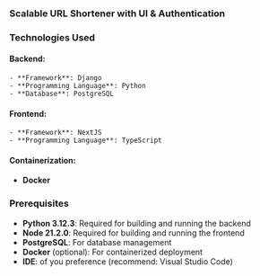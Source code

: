 ### Scalable URL Shortener with UI &amp; Authentication


### Technologies Used
#### Backend:
    - **Framework**: Django 
    - **Programming Language**: Python
    - **Database**: PostgreSQL
#### Frontend:
    - **Framework**: NextJS 
    - **Programming Language**: TypeScript
#### Containerization: 
- **Docker**

### Prerequisites
- **Python 3.12.3**: Required for building and running the backend
- **Node 21.2.0**: Required for building and running the frontend
- **PostgreSQL**: For database management
- **Docker** (optional): For containerized deployment
- **IDE**: of you preference (recommend: Visual Studio Code)
